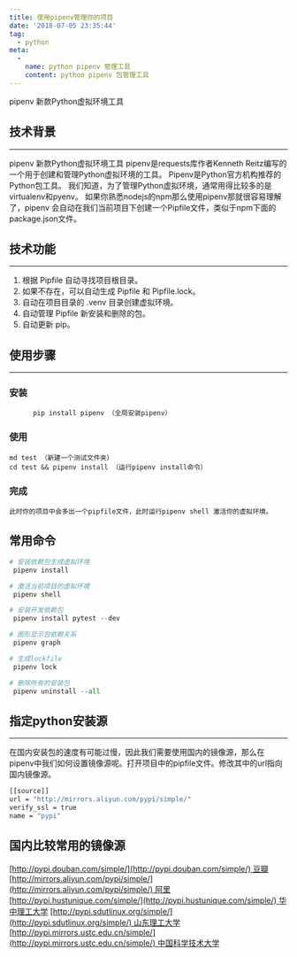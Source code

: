 ```yaml
---
title: 使用pipenv管理你的项目
date: '2018-07-05 23:35:44'
tag: 
  - python
meta:
  -
    name: python pipenv 管理工具
    content: python pipenv 包管理工具
---
```


pipenv 新款Python虚拟环境工具
<!-- more -->

## 技术背景

---

pipenv 新款Python虚拟环境工具 pipenv是requests库作者Kenneth Reitz编写的一个用于创建和管理Python虚拟环境的工具。 Pipenv是Python官方机构推荐的Python包工具。 我们知道，为了管理Python虚拟环境，通常用得比较多的是virtualenv和pyenv。
如果你熟悉nodejs的npm那么使用pipenv那就很容易理解了，pipenv 会自动在我们当前项目下创建一个Pipfile文件，类似于npm下面的package.json文件。


## 技术功能

---

1. 根据 Pipfile 自动寻找项目根目录。
2. 如果不存在，可以自动生成 Pipfile 和 Pipfile.lock。
3. 自动在项目目录的 .venv 目录创建虚拟环境。
4. 自动管理 Pipfile 新安装和删除的包。
5. 自动更新 pip。

## 使用步骤

---

### 安装
          pip install pipenv （全局安装pipenv）

### 使用
    md test （新建一个测试文件夹）
    cd test && pipenv install （运行pipenv install命令）

### 完成
    此时你的项目中会多出一个pipfile文件，此时运行pipenv shell 激活你的虚拟环境。

## 常用命令
```python
# 安装依赖包生成虚拟环境
 pipenv install

# 激活当前项目的虚拟环境
 pipenv shell

# 安装开发依赖包
 pipenv install pytest --dev

# 图形显示包依赖关系
 pipenv graph

# 生成lockfile
 pipenv lock

# 删除所有的安装包
 pipenv uninstall --all
```

## 指定python安装源

---

在国内安装包的速度有可能过慢，因此我们需要使用国内的镜像源，那么在pipenv中我们如何设置镜像源呢。打开项目中的pipfile文件。修改其中的url指向国内镜像源。

```bash
[[source]]
url = "http://mirrors.aliyun.com/pypi/simple/"
verify_ssl = true
name = "pypi"
```

## 国内比较常用的镜像源

[http://pypi.douban.com/simple/](http://pypi.douban.com/simple/) 豆瓣
[http://mirrors.aliyun.com/pypi/simple/](http://mirrors.aliyun.com/pypi/simple/) 阿里
[http://pypi.hustunique.com/simple/](http://pypi.hustunique.com/simple/) 华中理工大学
[http://pypi.sdutlinux.org/simple/](http://pypi.sdutlinux.org/simple/) 山东理工大学
[http://pypi.mirrors.ustc.edu.cn/simple/](http://pypi.mirrors.ustc.edu.cn/simple/) 中国科学技术大学
